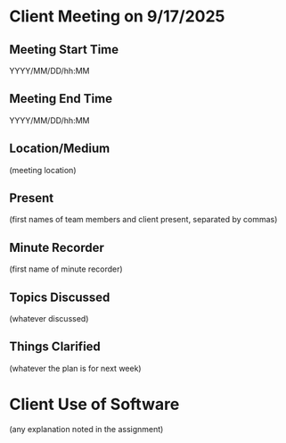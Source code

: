 # Client Meeting on 9/17/2025

## Meeting Start Time
YYYY/MM/DD/hh:MM

## Meeting End Time
YYYY/MM/DD/hh:MM

## Location/Medium
(meeting location)

## Present
(first names of team members and client present, separated by commas)

## Minute Recorder
(first name of minute recorder)

## Topics Discussed
(whatever discussed)

## Things Clarified
(whatever the plan is for next week)

# Client Use of Software
(any explanation noted in the assignment)
